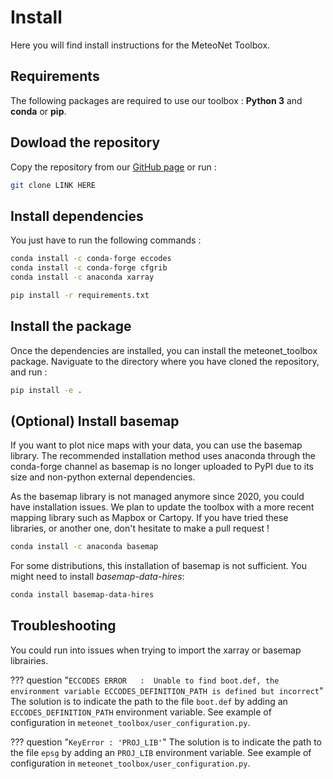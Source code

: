 # Install

Here you will find install instructions for the MeteoNet Toolbox.

## Requirements

The following packages are required to use our toolbox : **Python 3** and **conda** or **pip**.

## Dowload the repository

Copy the repository from our [GitHub page](link) or run :

```sh
git clone LINK HERE
```

## Install dependencies

You just have to run the following commands :

```sh tab="Conda (Recommended)"
conda install -c conda-forge eccodes
conda install -c conda-forge cfgrib
conda install -c anaconda xarray
```

```sh tab="Pip"
pip install -r requirements.txt 
```

## Install the package

Once the dependencies are installed, you can install the meteonet_toolbox package. Naviguate to the directory where you have cloned the repository, and run :

```sh
pip install -e .
```

## (Optional) Install basemap 

If you want to plot nice maps with your data, you can use the basemap library. The recommended installation method uses anaconda through the conda-forge channel  as basemap is no longer uploaded to PyPI due to its size and non-python external dependencies.

As the basemap library is not managed anymore since 2020, you could have installation issues. We plan to update the toolbox with a more recent mapping library such as Mapbox or Cartopy. If you have tried these libraries, or another one, don't hesitate to make a pull request !

```sh
conda install -c anaconda basemap
```

For some distributions, this installation of basemap is not sufficient. 
You might need to install *basemap-data-hires*:

```sh
conda install basemap-data-hires
```


## Troubleshooting

You could run into issues when trying to import the xarray or basemap librairies. 

??? question "```ECCODES ERROR   :  Unable to find boot.def, the environment variable ECCODES_DEFINITION_PATH is defined but incorrect```"
    The solution is to indicate the path to the file ```boot.def``` by adding an ```ECCODES_DEFINITION_PATH``` environment variable. See example of configuration in ```meteonet_toolbox/user_configuration.py```.

??? question "```KeyError : 'PROJ_LIB'```"
    The solution is to indicate the path to the file ```epsg``` by adding an ```PROJ_LIB``` environment variable. See example of configuration in ```meteonet_toolbox/user_configuration.py```.
